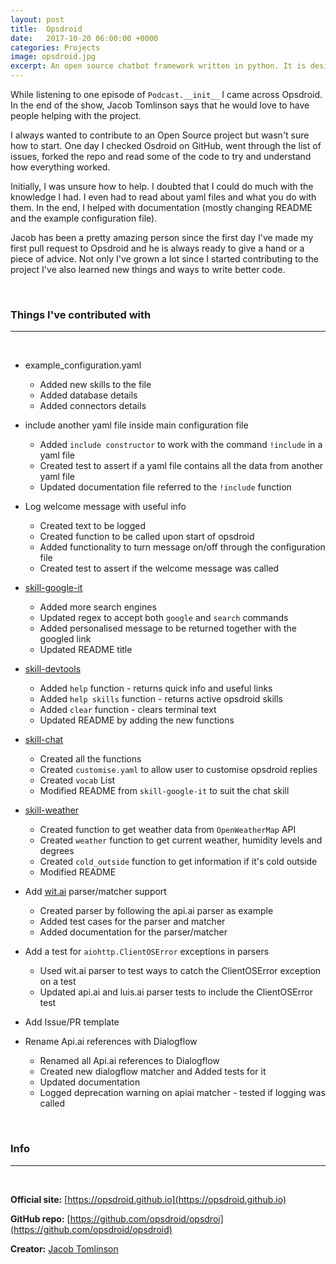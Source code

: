 ```yaml
---
layout: post
title:  Opsdroid
date:   2017-10-20 06:00:00 +0000
categories: Projects
image: opsdroid.jpg
excerpt: An open source chatbot framework written in python. It is designed to be extendable, scalable and simple.
---
```

While listening to one episode of `Podcast.__init__` I came across Opsdroid. In the end of the show, Jacob Tomlinson says that he would love to have people helping with the project.  

I always wanted to contribute to an Open Source project but wasn't sure how to start. One day I checked Osdroid on GitHub, went through the list of issues, forked the repo and read some of the code to try and understand how everything worked.

Initially, I was unsure how to help. I doubted that I could do much with the knowledge I had. I even had to read about yaml files and what you do with them. In the end, I helped with documentation (mostly changing README and the example configuration file).

Jacob has been a pretty amazing person since the first day I've made my first pull request to Opsdroid and he is always ready to give a hand or a piece of advice. Not only I've grown a lot since I started contributing to the project I've also learned new things and ways to write better code.

&nbsp;
### Things I've contributed with
------
&nbsp;
- example_configuration.yaml
  - Added new skills to the file
  - Added database details
  - Added connectors details

- include another yaml file inside main configuration file
  - Added `include constructor` to work with the command `!include` in a yaml file
  - Created test to assert if a yaml file contains all the data from another yaml file
  - Updated documentation file referred to the `!include` function

- Log welcome message with useful info
  - Created text to be logged
  - Created function to be called upon start of opsdroid
  - Added functionality to turn message on/off through the configuration file
  - Created test to assert if the welcome message was called

- [skill-google-it](https://github.com/opsdroid/skill-google-it)
  - Added more search engines
  - Updated regex to accept both `google` and `search` commands
  - Added personalised message to be returned together with the googled link
  - Updated README title

- [skill-devtools](https://github.com/opsdroid/skill-devtools/)
  - Added `help` function - returns quick info and useful links
  - Added `help skills` function - returns active opsdroid skills
  - Added `clear` function - clears terminal text
  - Updated README by adding the new functions

- [skill-chat](https://github.com/FabioRosado/skill-chat)
  - Created all the functions
  - Created `customise.yaml` to allow user to customise opsdroid replies
  - Created `vocab` List
  - Modified README from `skill-google-it` to suit the chat skill

- [skill-weather](https://github.com/FabioRosado/skill-weather/)
  - Created function to get weather data from `OpenWeatherMap` API
  - Created `weather` function to get current weather, humidity levels and degrees
  - Created `cold_outside` function to get information if it's cold outside
  - Modified README

- Add [wit.ai](https://wit.ai) parser/matcher support
  - Created parser by following the api.ai parser as example
  - Added test cases for the parser and matcher
  - Added documentation for the parser/matcher


- Add a test for `aiohttp.ClientOSError` exceptions in parsers
  - Used wit.ai parser to test ways to catch the ClientOSError exception on a test
  - Updated api.ai and luis.ai parser tests to include the ClientOSError test

- Add Issue/PR template 

- Rename Api.ai references with Dialogflow
  - Renamed all Api.ai references to Dialogflow
  - Created new dialogflow matcher and Added tests for it
  - Updated documentation
  - Logged deprecation warning on apiai matcher - tested if logging was called


  


&nbsp;
### Info
------
&nbsp;

**Official site:** [https://opsdroid.github.io](https://opsdroid.github.io)

**GitHub repo:** [https://github.com/opsdroid/opsdroi](https://github.com/opsdroid/opsdroid)

**Creator:** [Jacob Tomlinson](https://www.jacobtomlinson.co.uk)